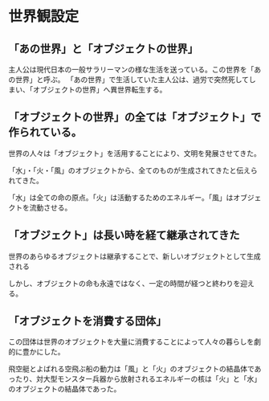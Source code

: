 # 世界観設定

## 「あの世界」と「オブジェクトの世界」
主人公は現代日本の一般サラリーマンの様な生活を送っている。この世界を「あの世界」と呼ぶ。
「あの世界」で生活していた主人公は、過労で突然死してしまい、「オブジェクトの世界」へ異世界転生する。

## 「オブジェクトの世界」の全ては「オブジェクト」で作られている。
世界の人々は「オブジェクト」を活用することにより、文明を発展させてきた。

「水」・「火・「風」のオブジェクトから、全てのものが生成されてきたと伝えられてきた。

「水」は全ての命の原点。「火」は活動するためのエネルギー。「風」はオブジェクトを流動させる。

## 「オブジェクト」は長い時を経て継承されてきた
世界のあらゆるオブジェクトは継承することで、新しいオブジェクトとして生成される

しかし、オブジェクトの命も永遠ではなく、一定の時間が経つと終わりを迎える。

## 「オブジェクトを消費する団体」
この団体は世界のオブジェクトを大量に消費することによって人々の暮らしを劇的に豊かにした。

飛空艇とよばれる空飛ぶ船の動力は「風」と「火」のオブジェクトの結晶体であったり、対大型モンスター兵器から放射されるエネルギーの核は「火」と「水」のオブジェクトの結晶体であった。